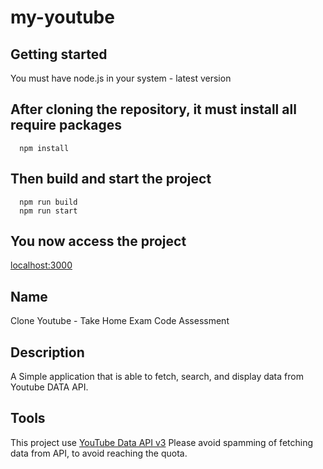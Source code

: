 # my-youtube

## Getting started

You must have node.js in your system - latest version

## After cloning the repository, it must install all require packages

```
  npm install
```

## Then build and start the project

```
  npm run build
  npm run start
```

## You now access the project

[localhost:3000](http://localhost:3000/)

## Name

Clone Youtube - Take Home Exam Code Assessment

## Description

A Simple application that is able to fetch, search, and display data from Youtube DATA API.

## Tools

This project use [YouTube Data API v3](https://developers.google.com/youtube/v3)
Please avoid spamming of fetching data from API, to avoid reaching the quota.
